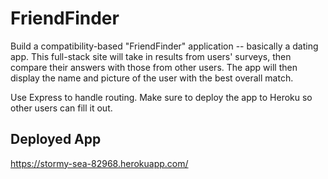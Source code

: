 # FriendFinder

Build a compatibility-based "FriendFinder" application -- basically a dating app. This full-stack site will take in results from users' surveys, then compare their answers with those from other users. The app will then display the name and picture of the user with the best overall match.

Use Express to handle routing. Make sure to deploy the app to Heroku so other users can fill it out.

## Deployed App
https://stormy-sea-82968.herokuapp.com/

